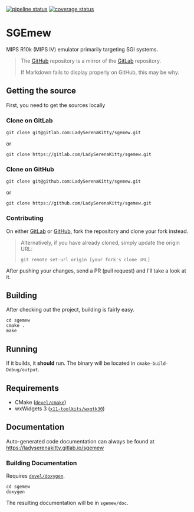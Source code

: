 [![pipeline status](https://gitlab.com/LadySerenaKitty/sgemew/badges/master/pipeline.svg)](https://gitlab.com/LadySerenaKitty/sgemew/commits/master)
[![coverage status](https://gitlab.com/LadySerenaKitty/sgemew/badges/master/coverage.svg)](https://gitlab.com/LadySerenaKitty/sgemew/commits/master)

# SGEmew

MIPS R10k (MIPS IV) emulator primarily targeting SGI systems.

> The [GitHub](https://github.com/LadySerenaKitty/sgemew) repository is a mirror of the [GitLab](https://gitlab.com/LadySerenaKitty/sgemew) repository.
> 
> If Markdown fails to display properly on GitHub, this may be why.

## Getting the source
First, you need to get the sources locally

### Clone on GitLab
```
git clone git@gitlab.com:LadySerenaKitty/sgemew.git
```
or 
```
git clone https://gitlab.com/LadySerenaKitty/sgemew.git
```

### Clone on GitHub
```
git clone git@github.com:LadySerenaKitty/sgemew.git
```
or 
```
git clone https://github.com/LadySerenaKitty/sgemew.git
```

### Contributing
On either [GitLab](https://gitlab.com/LadySerenaKitty/sgemew) or [GitHub](https://github.com/LadySerenaKitty/sgemew), fork the repository and clone your fork instead.
>Alternatively, if you have already cloned, simply update the origin URL:
>```
>git remote set-url origin [your fork's clone URL]
>```

After pushing your changes, send a PR (pull request) and I'll take a look at it.

## Building
After checking out the project, building is fairly easy.
```
cd sgemew
cmake .
make
```

## Running
If it builds, it **should** run.  The binary will be located in `cmake-build-Debug/output`.

## Requirements
- CMake ([`devel/cmake`](https://www.freshports.org/devel/cmake))
- wxWidgets 3 ([`x11-toolkits/wxgtk30`](https://www.freshports.org/x11-toolkits/wxgtk30))

## Documentation
Auto-generated code documentation can always be found at https://ladyserenakitty.gitlab.io/sgemew

### Building Documentation
Requires [`devel/doxygen`](https://www.freshports.org/devel/doxygen).
```
cd sgemew
doxygen
```
The resulting documentation will be in `sgemew/doc`.

